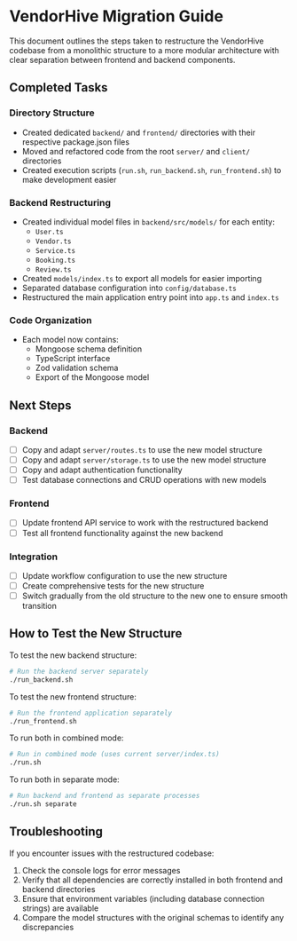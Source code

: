 # VendorHive Migration Guide

This document outlines the steps taken to restructure the VendorHive codebase from a monolithic structure to a more modular architecture with clear separation between frontend and backend components.

## Completed Tasks

### Directory Structure
- Created dedicated `backend/` and `frontend/` directories with their respective package.json files
- Moved and refactored code from the root `server/` and `client/` directories
- Created execution scripts (`run.sh`, `run_backend.sh`, `run_frontend.sh`) to make development easier

### Backend Restructuring
- Created individual model files in `backend/src/models/` for each entity:
  - `User.ts`
  - `Vendor.ts`
  - `Service.ts`
  - `Booking.ts`
  - `Review.ts`
- Created `models/index.ts` to export all models for easier importing
- Separated database configuration into `config/database.ts`
- Restructured the main application entry point into `app.ts` and `index.ts`

### Code Organization
- Each model now contains:
  - Mongoose schema definition
  - TypeScript interface
  - Zod validation schema
  - Export of the Mongoose model

## Next Steps

### Backend
- [ ] Copy and adapt `server/routes.ts` to use the new model structure
- [ ] Copy and adapt `server/storage.ts` to use the new model structure
- [ ] Copy and adapt authentication functionality
- [ ] Test database connections and CRUD operations with new models

### Frontend
- [ ] Update frontend API service to work with the restructured backend
- [ ] Test all frontend functionality against the new backend

### Integration
- [ ] Update workflow configuration to use the new structure
- [ ] Create comprehensive tests for the new structure
- [ ] Switch gradually from the old structure to the new one to ensure smooth transition

## How to Test the New Structure

To test the new backend structure:
```bash
# Run the backend server separately
./run_backend.sh
```

To test the new frontend structure:
```bash
# Run the frontend application separately
./run_frontend.sh
```

To run both in combined mode:
```bash
# Run in combined mode (uses current server/index.ts)
./run.sh
```

To run both in separate mode:
```bash
# Run backend and frontend as separate processes
./run.sh separate
```

## Troubleshooting

If you encounter issues with the restructured codebase:

1. Check the console logs for error messages
2. Verify that all dependencies are correctly installed in both frontend and backend directories
3. Ensure that environment variables (including database connection strings) are available
4. Compare the model structures with the original schemas to identify any discrepancies